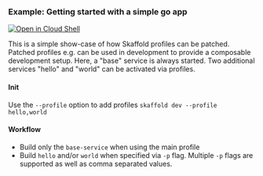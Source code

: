 ### Example: Getting started with a simple go app

[![Open in Cloud Shell](https://gstatic.com/cloudssh/images/open-btn.svg)](https://ssh.cloud.google.com/cloudshell/editor?cloudshell_git_repo=https://github.com/GoogleContainerTools/skaffold&cloudshell_open_in_editor=README.md&cloudshell_workspace=examples/profile-patches)

This is a simple show-case of how Skaffold profiles can be patched.
Patched profiles e.g. can be used in development to provide a composable development setup.
Here, a "base" service is always started. Two additional services "hello" and "world" can be activated via profiles.

#### Init

Use the `--profile` option to add profiles `skaffold dev --profile hello,world`

#### Workflow

* Build only the `base-service` when using the main profile
* Build `hello` and/or `world` when specified via `-p` flag. Multiple `-p` flags are supported as well as comma separated values.